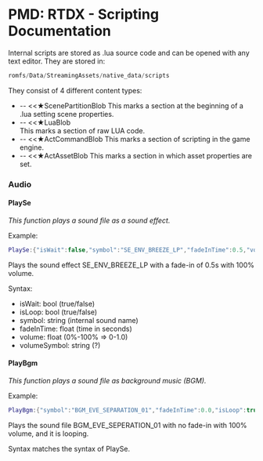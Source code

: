 # PMD: RTDX - Scripting Documentation

Internal scripts are stored as .lua source code and can be opened with any text editor. They are stored in:
```c
romfs/Data/StreamingAssets/native_data/scripts
```

They consist of 4 different content types:
- -- <<★ScenePartitionBlob
This marks a section at the beginning of a .lua setting scene properties.
- -- <<★LuaBlob  
This marks a section of raw LUA code.
- -- <<★ActCommandBlob
This marks a section of scripting in the game engine.
- -- <<★ActAssetBlob
This marks a section in which asset properties are set.

### Audio
#### PlaySe
*This function plays a sound file as a sound effect.*

Example:
```lua
PlaySe:{"isWait":false,"symbol":"SE_ENV_BREEZE_LP","fadeInTime":0.5,"volume":1.0,"volumeSymbol":"DEFAULT"}
```
Plays the sound effect SE_ENV_BREEZE_LP with a fade-in of 0.5s with 100% volume.

Syntax:
- isWait: bool (true/false)
- isLoop: bool (true/false)
- symbol: string (internal sound name)
- fadeInTime: float (time in seconds)
- volume: float (0%-100% => 0-1.0)
- volumeSymbol: string (?)

#### PlayBgm
*This function plays a sound file as background music (BGM).*

Example:
```lua
PlayBgm:{"symbol":"BGM_EVE_SEPARATION_01","fadeInTime":0.0,"isLoop":true,"channel":1,"volume":1.0,"volumeSymbol":"DEFAULT"}
```
Plays the sound file BGM_EVE_SEPERATION_01 with no fade-in with 100% volume, and it is looping.

Syntax matches the syntax of PlaySe.